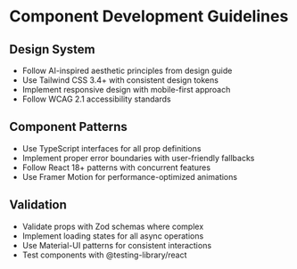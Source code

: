 # Component Development Guidelines

## Design System
- Follow AI-inspired aesthetic principles from design guide
- Use Tailwind CSS 3.4+ with consistent design tokens
- Implement responsive design with mobile-first approach
- Follow WCAG 2.1 accessibility standards

## Component Patterns
- Use TypeScript interfaces for all prop definitions
- Implement proper error boundaries with user-friendly fallbacks
- Follow React 18+ patterns with concurrent features
- Use Framer Motion for performance-optimized animations

## Validation
- Validate props with Zod schemas where complex
- Implement loading states for all async operations
- Use Material-UI patterns for consistent interactions
- Test components with @testing-library/react
